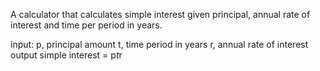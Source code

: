 A calculator that calculates simple interest given principal, annual rate of interest and time per period in years.

input:
  p, principal amount
  t, time period in years
  r, annual rate of interest
output
  simple interest = p*t*r
